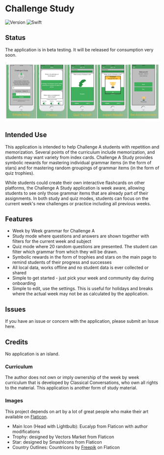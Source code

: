 # Challenge Study
![Version](https://img.shields.io/itunes/v/1309353441.svg) ![Swift](https://img.shields.io/badge/language-swift-yellow.svg)


## Status
The application is in beta testing. It will be released for consumption very soon. 

![Screenshots](ChallengeScreenshots.png)

## Intended Use
This application is intended to help Challenge A students with repetition and memorization. Several points of the curriculum include memorization, and students may want variety from index cards. Challenge A Study provides symbolic rewards for mastering individual grammar items (in the form of stars) and for mastering random groupings of grammar items (in the form of quiz trophies). 

While students could create their own interactive flashcards on other platforms, the Challenge A Study application is week aware, allowing students to see only those grammar items that are already part of their assignments. In both study and quiz modes, students can focus on the current week's new challenges or practice including all previous weeks. 



## Features
+ Week by Week grammar for Challenge A
+ Study mode where questions and answers are shown together with filters for the current week and subject
+ Quiz mode where 20 random questions are presented. The student can filter which grammar from which they will be drawn.
+ Symbolic rewards in the form of trophies and stars on the main page to remind students of their progress and successes
+ All local data, works offline and no student data is ever collected or shared 
+ Simple to get started - just pick your week and community day during onboarding
+ Simple to edit, use the settings. This is useful for holidays and breaks where the actual week may not be as calculated by the application. 

## Issues
If you have an issue or concern with the application, please submit an Issue here.

## Credits
No application is an island.

### Curriculum
The author does not own or imply ownership of the week by week curriculum that is developed by Classical Conversations, who own all rights to the material. This application is another form of study material.

### Images
This project depends on art by a lot of great people who make their art available on [Flaticon](https://www.flaticon.com/). 

+ Main Icon (Head with Lightbulb): Eucalyp from Flaticon with author modifications
+ Trophy: designed by Vectors Market from Flaticon
+ Star: designed by SmashIcons from Flaticon
+ Country Outlines: Countricons by [Freepik](https://www.freepik.com/) on Flaticon
